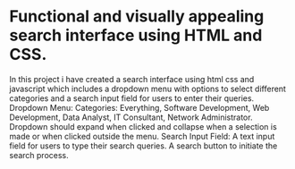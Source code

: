 # Functional and visually appealing search interface using HTML and CSS.
In this project i have created a search interface using html css and javascript which includes a dropdown menu with options to select different categories and a search input field for users to enter their queries.
Dropdown Menu:
Categories: Everything, Software Development, Web Development, Data Analyst, IT Consultant,
Network Administrator.
Dropdown should expand when clicked and collapse when a selection is made or when clicked
outside the menu.
Search Input Field:
A text input field for users to type their search queries.
A search button to initiate the search process.



